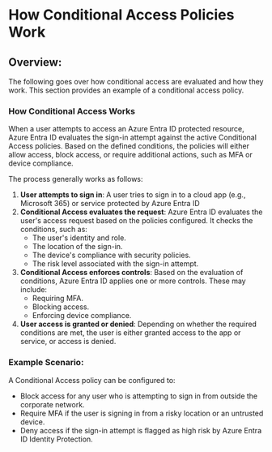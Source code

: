 # How Conditional Access Policies Work

## **Overview:**

The following goes over how conditional access are evaluated and how they work. This section provides an example of a conditional access policy.

### **How Conditional Access Works**

When a user attempts to access an Azure Entra ID protected resource, Azure Entra ID evaluates the sign-in attempt against the active Conditional Access policies. Based on the defined conditions, the policies will either allow access, block access, or require additional actions, such as MFA or device compliance.

The process generally works as follows:

1. **User attempts to sign in**: A user tries to sign in to a cloud app (e.g., Microsoft 365) or service protected by Azure Entra ID
2. **Conditional Access evaluates the request**: Azure Entra ID evaluates the user's access request based on the policies configured. It checks the conditions, such as:
   * The user's identity and role.
   * The location of the sign-in.
   * The device's compliance with security policies.
   * The risk level associated with the sign-in attempt.
3. **Conditional Access enforces controls**: Based on the evaluation of conditions, Azure Entra ID applies one or more controls. These may include:
   * Requiring MFA.
   * Blocking access.
   * Enforcing device compliance.
4. **User access is granted or denied**: Depending on whether the required conditions are met, the user is either granted access to the app or service, or access is denied.

### **Example Scenario:**

A Conditional Access policy can be configured to:

* Block access for any user who is attempting to sign in from outside the corporate network.
* Require MFA if the user is signing in from a risky location or an untrusted device.
* Deny access if the sign-in attempt is flagged as high risk by Azure Entra ID Identity Protection.
